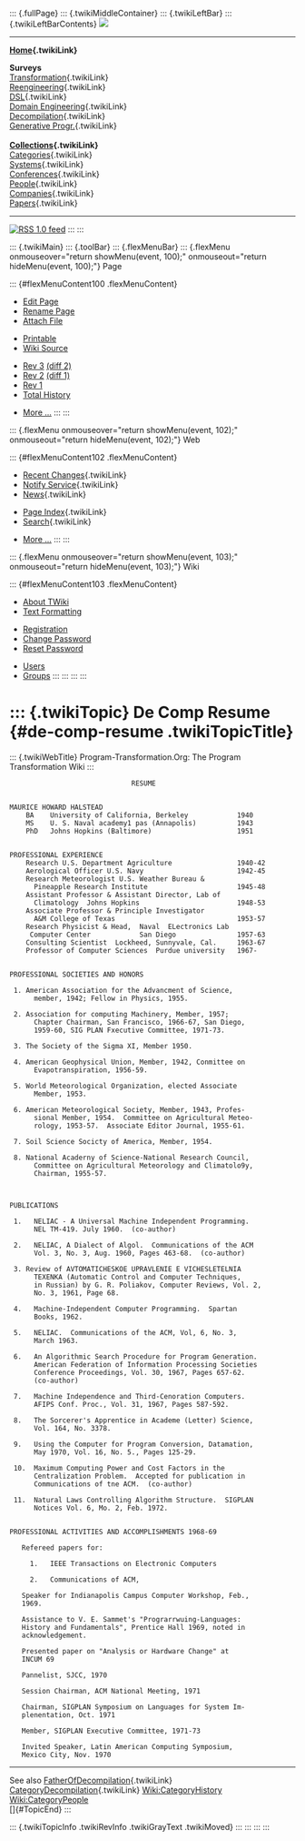 ::: {.fullPage}
::: {.twikiMiddleContainer}
::: {.twikiLeftBar}
::: {.twikiLeftBarContents}
![](../pub/transformation.gif)

------------------------------------------------------------------------

**[Home](WebHome){.twikiLink}**

**Surveys**\
[Transformation](ProgramTransformation){.twikiLink}\
[Reengineering](ReengineeringWiki){.twikiLink}\
[DSL](DomainSpecificLanguages){.twikiLink}\
[Domain Engineering](DomainEngineering){.twikiLink}\
[Decompilation](DeCompilation){.twikiLink}\
[Generative Progr.](GenerativeProgrammingWiki){.twikiLink}\
\
**[Collections](CategoryCollection){.twikiLink}**\
[Categories](CategoryCategory){.twikiLink}\
[Systems](TransformationSystems){.twikiLink}\
[Conferences](TransformationConferences){.twikiLink}\
[People](TransformationPeople){.twikiLink}\
[Companies](TransformationCompanies){.twikiLink}\
[Papers](CategoryPaper){.twikiLink}

------------------------------------------------------------------------

[![](../pub/rss.gif "RSS 1.0 feed")](WebRss@skin=rss)
:::
:::

::: {.twikiMain}
::: {.toolBar}
::: {.flexMenuBar}
::: {.flexMenu onmouseover="return showMenu(event, 100);" onmouseout="return hideMenu(event, 100);"}
Page

::: {#flexMenuContent100 .flexMenuContent}
-   [Edit
    Page](http://www.program-transformation.org/edit/Transform/DeCompResume?t=1536826453)
-   [Rename
    Page](http://www.program-transformation.org/rename/Transform/DeCompResume)
-   [Attach
    File](http://www.program-transformation.org/attach/Transform/DeCompResume)

<!-- -->

-   [Printable](http://www.program-transformation.org/view/Transform/DeCompResume?skin=print.pattern)
-   [Wiki
    Source](http://www.program-transformation.org/view/Transform/DeCompResume?skin=text&raw=on&contenttype=text/plain)

<!-- -->

-   [Rev
    3](http://www.program-transformation.org/view/Transform/DeCompResume?rev=1.3)
    [(diff 2)](http://www.program-transformation.org/rdiff/Transform/DeCompResume?rev1=1.3&rev2=1.2)
-   [Rev
    2](http://www.program-transformation.org/view/Transform/DeCompResume?rev=1.2)
    [(diff 1)](http://www.program-transformation.org/rdiff/Transform/DeCompResume?rev1=1.2&rev2=1.1)
-   [Rev
    1](http://www.program-transformation.org/view/Transform/DeCompResume?rev=1.1)
-   [Total
    History](http://www.program-transformation.org/rdiff/Transform/DeCompResume)

<!-- -->

-   [More
    \...](http://www.program-transformation.org/oops/Transform/DeCompResume?template=oopsmore&param1=1.3&param2=1.3)
:::
:::

::: {.flexMenu onmouseover="return showMenu(event, 102);" onmouseout="return hideMenu(event, 102);"}
Web

::: {#flexMenuContent102 .flexMenuContent}
-   [Recent Changes](WebChanges){.twikiLink}
-   [Notify Service](WebNotify){.twikiLink}
-   [News](WebNews){.twikiLink}

<!-- -->

-   [Page Index](WebIndex){.twikiLink}
-   [Search](WebSearch){.twikiLink}

<!-- -->

-   [More
    \...](http://www.program-transformation.org/oops/Transform/DeCompResume?template=oopsmore&param1=1.3&param2=1.3)
:::
:::

::: {.flexMenu onmouseover="return showMenu(event, 103);" onmouseout="return hideMenu(event, 103);"}
Wiki

::: {#flexMenuContent103 .flexMenuContent}
-   [About
    TWiki](http://www.program-transformation.org/view/TWiki/WebHome)
-   [Text
    Formatting](http://www.program-transformation.org/view/TWiki/TextFormattingRules)

<!-- -->

-   [Registration](http://www.program-transformation.org/view/TWiki/TWikiRegistration)
-   [Change
    Password](http://www.program-transformation.org/view/TWiki/ChangePassword)
-   [Reset
    Password](http://www.program-transformation.org/view/TWiki/ResetPassword)

<!-- -->

-   [Users](http://www.program-transformation.org/view/Main/TWikiUsers)
-   [Groups](http://www.program-transformation.org/view/Main/TWikiGroups)
:::
:::
:::
:::

::: {.twikiTopic}
De Comp Resume {#de-comp-resume .twikiTopicTitle}
==============

::: {.twikiWebTitle}
Program-Transformation.Org: The Program Transformation Wiki
:::

                                  RESUME


    MAURICE HOWARD HALSTEAD
        BA    University of California, Berkeley            1940
        MS    U. S. Naval academy1 pas (Annapolis)          1943
        PhD   Johns Hopkins (Baltimore)                     1951


    PROFESSIONAL EXPERIENCE
        Research U.S. Department Agriculture                1940-42
        Aerological Officer U.S. Navy                       1942-45
        Research Meteorologist U.S. Weather Bureau &
          Pineapple Research Institute                      1945-48
        Assistant Professor & Assistant Director, Lab of
          Climatology  Johns Hopkins                        1948-53
        Associate Professor & Principle Investigator
          A&M College of Texas                              1953-57
        Research Physicist & Head,  Naval  ELectronics Lab
         Computer Center            San Diego               1957-63
        Consulting Scientist  Lockheed, Sunnyvale, Cal.     1963-67
        Professor of Computer Sciences  Purdue university   1967-


    PROFESSIONAL SOCIETIES AND HONORS

     1. American Association for the Advancment of Science,
          member, 1942; Fellow in Physics, 1955.

     2. Association for computing Machinery, Member, 1957;
          Chapter Chairman, San Francisco, 1966-67, San Diego,
          1959-60, SIG PLAN Fxecutive Committee, 1971-73.

     3. The Society of the Sigma XI, Member 1950.

     4. American Geophysical Union, Member, 1942, Conmittee on
          Evapotranspiration, 1956-59.

     5. World Meteorological Organization, elected Associate
          Member, 1953.

     6. American Meteorological Society, Member, 1943, Profes-
          sional Member, 1954.  Committee on Agricultural Meteo-
          rology, 1953-57.  Associate Editor Journal, 1955-61.

     7. Soil Science Socicty of America, Member, 1954.

     8. National Acaderny of Science-National Research Council,
          Committee on Agricultural Meteorology and Climatolo9y,
          Chairman, 1955-57.



    PUBLICATIONS

     1.   NELIAC - A Universal Machine Independent Programming.
          NEL TM-419. July 1960.  (co-author)

     2.   NELIAC, A Dialect of Algol.  Communications of the ACM
          Vol. 3, No. 3, Aug. 1960, Pages 463-68.  (co-author)

     3. Review of AVTOMATICHESKOE UPRAVLENIE E VICHESLETELNIA
          TEXENKA (Automatic Control and Computer Techniques,
          in Russian) by G. R. Poliakov, Computer Reviews, Vol. 2,
          No. 3, 1961, Page 68.

     4.   Machine-Independent Computer Programming.  Spartan
          Books, 1962.

     5.   NELIAC.  Communications of the ACM, Vol, 6, No. 3,
          March 1963.

     6.   An Algorithmic Search Procedure for Program Generation.
          American Federation of Information Processing Societies
          Conference Proceedings, Vol. 30, 1967, Pages 657-62.
          (co-author)

     7.   Machine Independence and Third-Cenoration Computers.
          AFIPS Conf. Proc., Vol. 31, 1967, Pages 587-592.

     8.   The Sorcerer's Apprentice in Academe (Letter) Science,
          Vol. 164, No. 3378.

     9.   Using the Computer for Program Conversion, Datamation,
          May 1970, Vol. 16, No. 5., Pages 125-29.

     10.  Maximum Computing Power and Cost Factors in the
          Centralization Problem.  Accepted for publication in
          Communications of tne ACM.  (co-author)

     11.  Natural Laws Controlling Algorithm Structure.  SIGPLAN
          Notices Vol. 6, Mo. 2, Feb. 1972.


    PROFESSIONAL ACTIVITIES AND ACCOMPLISHMENTS 1968-69

       Refereed papers for:

         1.   IEEE Transactions on Electronic Computers

         2.   Communications of ACM,

       Speaker for Indianapolis Campus Computer Workshop, Feb.,
       1969.

       Assistance to V. E. Sammet's "Prograrrwuing-Languages:
       History and Fundamentals", Prentice Hall 1969, noted in
       acknowledgement.

       Presented paper on "Analysis or Hardware Change" at
       INCUM 69

       Pannelist, SJCC, 1970

       Session Chairman, ACM National Meeting, 1971

       Chairman, SIGPLAN Symposium on Languages for System Im-
       plenentation, Oct. 1971

       Member, SIGPLAN Executive Committee, 1971-73

       Invited Speaker, Latin American Computing Symposium,
       Mexico City, Nov. 1970


------------------------------------------------------------------------

See also [FatherOfDecompilation](FatherOfDecompilation){.twikiLink}\
[CategoryDecompilation](CategoryDecompilation){.twikiLink}
[Wiki:CategoryHistory](http://c2.com/cgi/wiki?CategoryHistory "'CategoryHistory' on the original 'WikiWikiWeb' site")
[Wiki:CategoryPeople](http://c2.com/cgi/wiki?CategoryPeople "'CategoryPeople' on the original 'WikiWikiWeb' site")\
[]{#TopicEnd}
:::

::: {.twikiTopicInfo .twikiRevInfo .twikiGrayText .twikiMoved}
:::
:::
:::
:::
